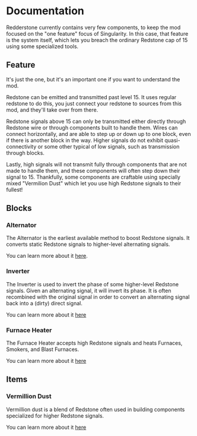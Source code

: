 # Documentation

Redderstone currently contains very few components, to keep the mod focused
on the "one feature" focus of Singularity. In this case, that feature
is the system itself, which lets you breach the ordinary Redstone cap of 15
using some specialized tools.

## Feature

It's just the one, but it's an important one if you want to understand the
mod.

Redstone can be emitted and transmitted past level 15. It uses regular
redstone to do this, you just connect your redstone to sources from this
mod, and they'll take over from there.

Redstone signals above 15 can only be transmitted either directly through
Redstone wire or through components built to handle them. 
Wires can connect horizontally, and are able to step up or
down up to one block, even if there is another block in the way.
Higher signals do not exhibit quasi-connectivity or some other typical of
low signals, such as transmission through blocks.

Lastly, high signals will not transmit fully through components that are
not made to handle them, and these components will often step down their
signal to 15. Thankfully, some components are craftable using specially
mixed "Vermilion Dust" which let you use high Redstone signals to their
fullest!

## Blocks

### Alternator

The Alternator is the earliest available method to boost Redstone signals.
It converts static Redstone signals to higher-level alternating signals.

You can learn more about it [here](blocks/alternator.md).

### Inverter

The Inverter is used to invert the phase of some higher-level Redstone
signals. Given an alternating signal, it will invert its phase. It is 
often recombined with the original signal in order to convert an 
alternating signal back into a (dirty) direct signal.

You can learn more about it [here](blocks/inverter.md)

### Furnace Heater

The Furnace Heater accepts high Redstone signals and heats Furnaces,
Smokers, and Blast Furnaces.

You can learn more about it [here](blocks/furnace_heater.md)

## Items

### Vermillion Dust

Vermillion dust is a blend of Redstone often used in building components
specialized for higher Redstone signals.

You can learn more about it [here](items/vermilion_dust.md)